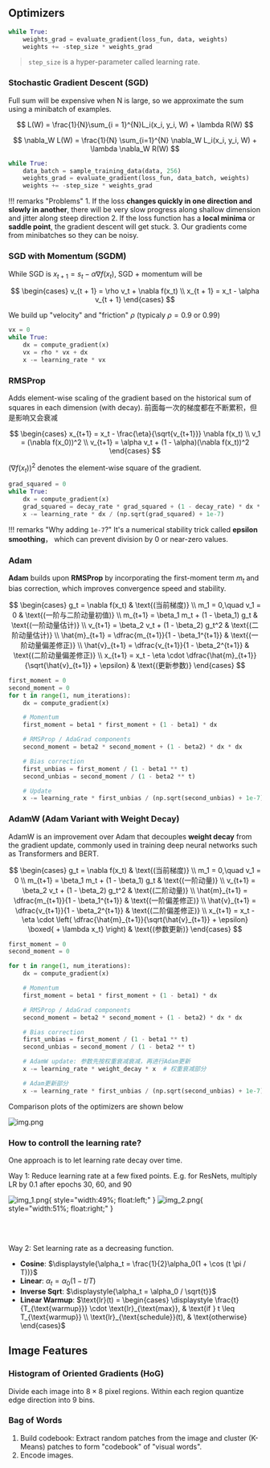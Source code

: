 ## Optimizers

```python
while True:
    weights_grad = evaluate_gradient(loss_fun, data, weights)
    weights += -step_size * weights_grad
```

> `step_size` is a hyper-parameter called learning rate.

### Stochastic Gradient Descent (SGD)

Full sum will be expensive when N is large, so we approximate the sum using a minibatch of examples.

$$
L(W) = \frac{1}{N}\sum_{i = 1}^{N}L_i(x_i, y_i, W) + \lambda R(W)
$$

$$
\nabla_W L(W) = \frac{1}{N} \sum_{i=1}^{N} \nabla_W L_i(x_i, y_i, W) + \lambda \nabla_W R(W)
$$

```python
while True:
    data_batch = sample_training_data(data, 256)
    weights_grad = evaluate_gradient(loss_fun, data_batch, weights)
    weights += -step_size * weights_grad
```

!!! remarks "Problems"
    1. If the loss **changes quickly in one direction and slowly in another**, there will be very slow progress along shallow dimension and jitter along steep direction
    2.  If the loss function has a **local minima** or **saddle point**, the gradient descent will get stuck.
    3. Our gradients come from minibatches so they can be noisy.

### SGD with Momentum (SGDM)

While SGD is $x_{t + 1} = s_t - \alpha \nabla f(x_t)$, SGD + momentum will be

$$
\begin{cases}
v_{t + 1} = \rho v_t + \nabla f(x_t) \\
x_{t + 1} = x_t - \alpha v_{t + 1}
\end{cases}
$$

We build up "velocity" and "friction" $\rho$ (typicaly $\rho = 0.9$ or $0.99$)

```python
vx = 0
while True:
    dx = compute_gradient(x)
    vx = rho * vx + dx
    x -= learning_rate * vx
```

### RMSProp

Adds element-wise scaling of the gradient based on the historical sum of squares in each dimension (with decay). 前面每一次的梯度都在不断累积，但是影响又会衰减

$$
\begin{cases}
x_{t+1} = x_t - \frac{\eta}{\sqrt{v_{t+1}}} \nabla f(x_t) \\
v_1 = (\nabla f(x_0))^2 \\
v_{t+1} = \alpha v_t + (1 - \alpha)(\nabla f(x_t))^2
\end{cases}
$$

$(\nabla f(x_t))^2$ denotes the element-wise square of the gradient.

```python
grad_squared = 0
while True:
    dx = compute_gradient(x)
    grad_squared = decay_rate * grad_squared + (1 - decay_rate) * dx * dx
    x -= learning_rate * dx / (np.sqrt(grad_squared) + 1e-7)
```

!!! remarks "Why adding `1e-7`?"
    It's a numerical stability trick called **epsilon smoothing**， which can prevent division by 0 or near-zero values.

### Adam

**Adam** builds upon **RMSProp** by incorporating the first-moment term $m_t$ and bias correction, which improves convergence speed and stability.

$$
\begin{cases}
g_t = \nabla f(x_t) & \text{(当前梯度)} \\
m_1 = 0,\quad v_1 = 0 & \text{(一阶与二阶动量初值)} \\
m_{t+1} = \beta_1 m_t + (1 - \beta_1) g_t & \text{(一阶动量估计)} \\
v_{t+1} = \beta_2 v_t + (1 - \beta_2) g_t^2 & \text{(二阶动量估计)} \\
\hat{m}_{t+1} = \dfrac{m_{t+1}}{1 - \beta_1^{t+1}} & \text{(一阶动量偏差修正)} \\
\hat{v}_{t+1} = \dfrac{v_{t+1}}{1 - \beta_2^{t+1}} & \text{(二阶动量偏差修正)} \\
x_{t+1} = x_t - \eta \cdot \dfrac{\hat{m}_{t+1}}{\sqrt{\hat{v}_{t+1}} + \epsilon} & \text{(更新参数)}
\end{cases}
$$

```python
first_moment = 0
second_moment = 0
for t in range(1, num_iterations):
    dx = compute_gradient(x)

    # Momentum
    first_moment = beta1 * first_moment + (1 - beta1) * dx

    # RMSProp / AdaGrad components
    second_moment = beta2 * second_moment + (1 - beta2) * dx * dx

    # Bias correction
    first_unbias = first_moment / (1 - beta1 ** t)
    second_unbias = second_moment / (1 - beta2 ** t)

    # Update
    x -= learning_rate * first_unbias / (np.sqrt(second_unbias) + 1e-7)
```

### AdamW (Adam Variant with Weight Decay)

AdamW is an improvement over Adam that decouples **weight decay** from the gradient update, commonly used in training deep neural networks such as Transformers and BERT.

$$
\begin{cases}
g_t = \nabla f(x_t) & \text{(当前梯度)} \\
m_1 = 0,\quad v_1 = 0 \\
m_{t+1} = \beta_1 m_t + (1 - \beta_1) g_t & \text{(一阶动量)} \\
v_{t+1} = \beta_2 v_t + (1 - \beta_2) g_t^2 & \text{(二阶动量)} \\
\hat{m}_{t+1} = \dfrac{m_{t+1}}{1 - \beta_1^{t+1}} & \text{(一阶偏差修正)} \\
\hat{v}_{t+1} = \dfrac{v_{t+1}}{1 - \beta_2^{t+1}} & \text{(二阶偏差修正)} \\
x_{t+1} = x_t - \eta \cdot \left( \dfrac{\hat{m}_{t+1}}{\sqrt{\hat{v}_{t+1}} + \epsilon} \boxed{ + \lambda x_t} \right) & \text{(参数更新)}
\end{cases}
$$

```python
first_moment = 0
second_moment = 0

for t in range(1, num_iterations):
    dx = compute_gradient(x)

    # Momentum
    first_moment = beta1 * first_moment + (1 - beta1) * dx

    # RMSProp / AdaGrad components
    second_moment = beta2 * second_moment + (1 - beta2) * dx * dx

    # Bias correction
    first_unbias = first_moment / (1 - beta1 ** t)
    second_unbias = second_moment / (1 - beta2 ** t)

    # AdamW update: 参数先按权重衰减衰减，再进行Adam更新
    x -= learning_rate * weight_decay * x  # 权重衰减部分

    # Adam更新部分
    x -= learning_rate * first_unbias / (np.sqrt(second_unbias) + 1e-7)
```

Comparison plots of the optimizers are shown below

![img.png](img.png)

### How to controll the learning rate?

One approach is to let learning rate decay over time.

Way 1: Reduce learning rate at a few fixed points. E.g. for ResNets, multiply LR by 0.1 after epochs 30, 60, and 90

![img_1.png](img_1.png){ style="width:49%; float:left;" }
![img_2.png](img_2.png){ style="width:51%; float:right;" }

<br><br>

Way 2: Set learning rate as a decreasing function.   

- **Cosine**: $\displaystyle{\alpha_t = \frac{1}{2}\alpha_0(1 + \cos (t \pi / T))}$  
- **Linear**: $\alpha_t = \alpha_0 (1 - t/T)$  
- **Inverse Sqrt**: $\displaystyle{\alpha_t = \alpha_0 / \sqrt{t}}$  
- **Linear Warmup**: $\text{lr}(t) = 
\begin{cases}
\displaystyle \frac{t}{T_{\text{warmup}}} \cdot \text{lr}_{\text{max}}, & \text{if } t \leq T_{\text{warmup}} \\
\text{lr}_{\text{schedule}}(t), & \text{otherwise}
\end{cases}$

## Image Features

### Histogram of Oriented Gradients (HoG)

Divide each image into $8 \times 8$ pixel regions. Within each region quantize edge direction into 9 bins.

### Bag of Words

1. Build codebook: Extract random patches from the image and cluster (K-Means) patches to form "codebook" of "visual words".
2. Encode images.